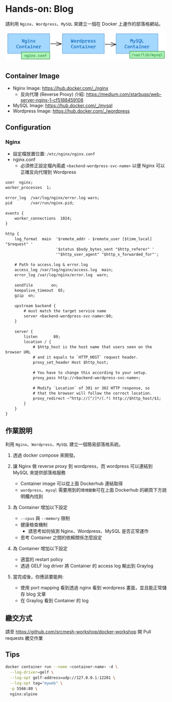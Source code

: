 # Hands-on: Blog

請利用 `Nginx`、`Wordpress`、`MySQL` 來建立一個在 Docker 上運作的部落格網站。

![image](assets/day2-hands-on-blog.png)

## Container Image

- Nginx Image: https://hub.docker.com/_/nginx
  - 反向代理 (Reverse Proxy) 介紹: https://medium.com/starbugs/web-server-nginx-1-cf5188459108
- MySQL Image: https://hub.docker.com/_/mysql
- Wordpress Image: https://hub.docker.com/_/wordpress

## Configuration

### Nginx

- 設定檔放置位置: `/etc/nginx/nginx.conf`
- nginx.conf
  - 必須修正設定檔內兩處 `<backend-wordpress-svc-name>` 以便 Nginx 可以正確反向代理到 Wordpress

```
user  nginx;
worker_processes  1;

error_log  /var/log/nginx/error.log warn;
pid        /var/run/nginx.pid;

events {
    worker_connections  1024;
}

http {
    log_format  main  '$remote_addr - $remote_user [$time_local] "$request" '
                      '$status $body_bytes_sent "$http_referer" '
                      '"$http_user_agent" "$http_x_forwarded_for"';

    # Path to access.log & error.log
    access_log /var/log/nginx/access.log  main;
    error_log /var/log/nginx/error.log  warn;

    sendfile        on;
    keepalive_timeout  65;
    gzip  on;

    upstream backend {
        # must match the target service name
        server <backend-wordpress-svc-name>:80;
    }

    server {
        listen       80;
        location / {
            # $http_host is the host name that users seen on the browser URL
            # and it equals to `HTTP_HOST` request header.
            proxy_set_header Host $http_host;

            # You have to change this according to your setup.
            proxy_pass http://<backend-wordpress-svc-name>;

            # Modify `Location` of 301 or 302 HTTP response, so
            # that the browser will follow the correct location.
            proxy_redirect ~^http://[^/]*/(.*) http://$http_host/$1;
        }
    }
}
```

## 作業說明

利用 `Nginx`、`Wordpress`、`MySQL` 建立一個簡易部落格系統。

1. 透過 docker compose 來開發。

2. 讓 Nginx 做 reverse proxy 到 wordpress，而 wordpress 可以連結到 MySQL 來提供部落格服務

   - Container image 可以從上面 Dockerhub 連結取得
   - `wordpress`、`mysql` 需要用到的`環境變數`可在上面 Dockerhub 的網頁下方說明欄內找到

3. 為 Container 增加以下設定

   - `--cpus` 與 `--memory` 限制
   - 健康檢查機制
     - 請思考如何偵測 Nginx、Wordpress、MySQL 是否正常運作
   - 思考 Container 之間的依賴關係怎麼設定

4. 為 Container 增加以下設定

   - 適當的 restart policy
   - 透過 GELF log driver 將 Container 的 access log 輸出到 Graylog

5. 當完成後，你應該要能夠:
   - 使用 port mapping 看到透過 nginx 看到 wordpress 畫面，並且能正常儲存 blog 文章
   - 在 Graylog 看到 Container 的 log

## 繳交方式

請至 https://github.com/srcmesh-workshop/docker-workshop 開 Pull requests 繳交作業

## Tips

```bash
docker container run --name <container-name> -d \
  --log-driver=gelf \
  --log-opt gelf-address=udp://127.0.0.1:12201 \
  --log-opt tag="myweb" \
  -p 5566:80 \
  nginx:alpine
```
